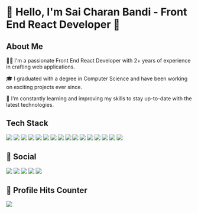 # 👋 Hello, I'm Sai Charan Bandi - Front End React Developer 🚀

## About Me

👨‍💻 I'm a passionate Front End React Developer with 2+ years of experience in crafting web applications.

🎓 I graduated with a degree in Computer Science and have been working on exciting projects ever since.

🌱 I'm constantly learning and improving my skills to stay up-to-date with the latest technologies.

## Tech Stack

<img src="https://img.shields.io/badge/React-20232A?style=for-the-badge&logo=react&logoColor=61DAFB" /> <img src="https://img.shields.io/badge/react%20table-FF4154?style=for-the-badge&logo=react%20table&logoColor=white" /> <img src="https://img.shields.io/badge/React_Router-CA4245?style=for-the-badge&logo=react-router&logoColor=white" />
<img src="https://img.shields.io/badge/Redux-593D88?style=for-the-badge&logo=redux&logoColor=white" />
<img src="https://img.shields.io/badge/Tailwind_CSS-38B2AC?style=for-the-badge&logo=tailwind-css&logoColor=white" />
<img src="https://img.shields.io/badge/Bootstrap-563D7C?style=for-the-badge&logo=bootstrap&logoColor=white"/>
<img src="https://img.shields.io/badge/JavaScript-323330?style=for-the-badge&logo=javascript&logoColor=F7DF1E" />
<img src="https://img.shields.io/badge/json-5E5C5C?style=for-the-badge&logo=json&logoColor=white" />
<img src="https://img.shields.io/badge/HTML5-E34F26?style=for-the-badge&logo=html5&logoColor=white" />
<img src="https://img.shields.io/badge/CSS3-1572B6?style=for-the-badge&logo=css3&logoColor=white" />
<img src="https://img.shields.io/badge/Vite-B73BFE?style=for-the-badge&logo=vite&logoColor=FFD62E" />
<img src="https://img.shields.io/badge/Webpack-8DD6F9?style=for-the-badge&logo=Webpack&logoColor=white" />
<img src="https://img.shields.io/badge/npm-CB3837?style=for-the-badge&logo=npm&logoColor=white" />
<img src="https://img.shields.io/badge/Amazon_AWS-FF9900?style=for-the-badge&logo=amazonaws&logoColor=white" />
<img src="https://img.shields.io/badge/VSCode-0078D4?style=for-the-badge&logo=visual%20studio%20code&logoColor=white" />
<img src="https://img.shields.io/badge/firebase-ffca28?style=for-the-badge&logo=firebase&logoColor=black" />

## 👨 Social 
<a href="https://www.hackerrank.com/profile/saicharanbandi12"><img src="https://img.shields.io/badge/-Hackerrank-2EC866?style=for-the-badge&logo=HackerRank&logoColor=white"/></a>
<a href="https://github.com/Charan2409"><img src="https://img.shields.io/badge/GitHub-100000?style=for-the-badge&logo=github&logoColor=white"/></a>
<a href="https://leetcode.com/saicharanbandi1208/"><img src="https://img.shields.io/badge/-LeetCode-FFA116?style=for-the-badge&logo=LeetCode&logoColor=black"/></a>
<a href="https://www.linkedin.com/in/saicharanbandi1208/"><img src="https://img.shields.io/badge/LinkedIn-0077B5?style=for-the-badge&logo=linkedin&logoColor=white"/></a>
<a href="https://saicharanbandi.vercel.app/"><img src="https://img.shields.io/badge/Portfolio-255E63?style=for-the-badge&logo=About.me&logoColor=white"/></a>

## 🎯 Profile Hits Counter
<img src="https://hits.seeyoufarm.com/api/count/incr/badge.svg?url=https%3A%2F%2Fgithub.com%2F{Charan2409}1212%2Fhit-counter"/>


